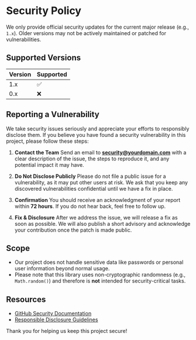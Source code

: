 # Security Policy

We only provide official security updates for the current major release (e.g., `1.x`). Older versions may not be actively maintained or patched for vulnerabilities.

## Supported Versions

| Version | Supported |
| ------- | --------- |
| 1.x     | ✅        |
| 0.x     | ❌        |

## Reporting a Vulnerability

We take security issues seriously and appreciate your efforts to responsibly disclose them. If you believe you have found a security vulnerability in this project, please follow these steps:

1. **Contact the Team**
   Send an email to **[security@yourdomain.com](mailto:if23b013@technikum-wien.at)** with a clear description of the issue, the steps to reproduce it, and any potential impact it may have.

2. **Do Not Disclose Publicly**
   Please do not file a public issue for a vulnerability, as it may put other users at risk. We ask that you keep any discovered vulnerabilities confidential until we have a fix in place.

3. **Confirmation**
   You should receive an acknowledgment of your report within **72 hours**. If you do not hear back, feel free to follow up.

4. **Fix & Disclosure**
   After we address the issue, we will release a fix as soon as possible. We will also publish a short advisory and acknowledge your contribution once the patch is made public.

## Scope

- Our project does not handle sensitive data like passwords or personal user information beyond normal usage.
- Please note that this library uses non-cryptographic randomness (e.g., `Math.random()`) and therefore is **not** intended for security-critical tasks.

## Resources

- [GitHub Security Documentation](https://docs.github.com/en/code-security)
- [Responsible Disclosure Guidelines](https://en.wikipedia.org/wiki/Responsible_disclosure)

Thank you for helping us keep this project secure!
